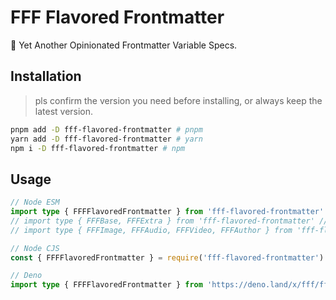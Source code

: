 # FFF Flavored Frontmatter

🌟 Yet Another Opinionated Frontmatter Variable Specs.

## Installation

> pls confirm the version you need before installing, or always keep the latest version.

```bash
pnpm add -D fff-flavored-frontmatter # pnpm
yarn add -D fff-flavored-frontmatter # yarn
npm i -D fff-flavored-frontmatter # npm
```

## Usage

```ts
// Node ESM
import type { FFFFlavoredFrontmatter } from 'fff-flavored-frontmatter'
// import type { FFFBase, FFFExtra } from 'fff-flavored-frontmatter' // if you need them
// import type { FFFImage, FFFAudio, FFFVideo, FFFAuthor } from 'fff-flavored-frontmatter' // if you need them

// Node CJS
const { FFFFlavoredFrontmatter } = require('fff-flavored-frontmatter')

// Deno
import type { FFFFlavoredFrontmatter } from 'https://deno.land/x/fff/fff.ts'
```
